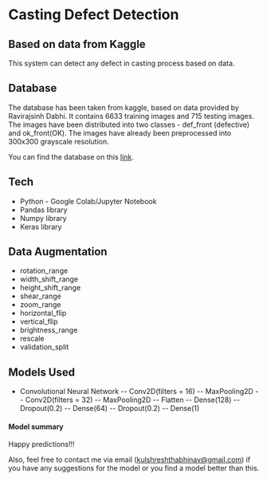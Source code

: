 # Casting Defect Detection
## Based on data from Kaggle

This system can detect any defect in casting process based on data.
## Database
The database has been taken from kaggle, based on data provided
by Ravirajsinh Dabhi. It contains 6633 training images and 715 testing images.
The images have been distributed into two classes - def_front (defective)
and ok_front(OK).
The images have already been preprocessed into 300x300 grayscale resolution.

You can find the database on this [link](https://www.kaggle.com/ravirajsinh45/real-life-industrial-dataset-of-casting-product).


## Tech

- Python - Google Colab/Jupyter Notebook
- Pandas library
- Numpy library
- Keras library

## Data Augmentation
- rotation_range
- width_shift_range
- height_shift_range
- shear_range
- zoom_range
- horizontal_flip
- vertical_flip
- brightness_range
- rescale
- validation_split

## Models Used

- Convolutional Neural Network
-- Conv2D(filters = 16)
-- MaxPooling2D
-- Conv2D(filters = 32)
-- MaxPooling2D
-- Flatten
-- Dense(128)
-- Dropout(0.2)
-- Dense(64)
-- Dropout(0.2)
-- Dense(1)

#### Model summary



Happy predictions!!!

Also, feel free to contact me via email (kulshreshthabhinav@gmail.com) if you have any suggestions for the model or you find a model better than this.
